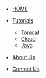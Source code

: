<!-- docs/_sidebar.md -->


* [HOME](./)

* [Tutorials](./tutorials/index)
  * [Tomcat](./tutorials/tomcat/index)
  * [Cloud](./tutorials/cloud/index)
  * [Java](./tutorials/java/index)

* [About Us](./about/index)

* [Contact Us](./contact/index)


<div id="mb-footer"></div>

